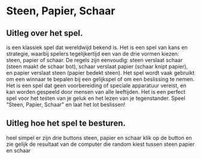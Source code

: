 # Steen, Papier, Schaar

## Uitleg over het spel. 
is een klassiek spel dat wereldwijd bekend is. Het is een spel van kans en strategie,
waarbij spelers tegelijkertijd een van de drie vormen kiezen: steen, papier of schaar. De regels zijn eenvoudig:
steen verslaat schaar (steen maakt de schaar bot), schaar verslaat papier (schaar knipt papier), en papier
verslaat steen (papier bedekt steen). Het spel wordt vaak gebruikt om een winnaar te bepalen bij een gelijkspel
of om een beslissing te nemen. Het is een spel dat geen voorbereiding of speciale apparatuur vereist, en kan
worden gespeeld door mensen van alle leeftijden. Het is een perfect spel voor het testen van je geluk en het
lezen van je tegenstander. Speel "Steen, Papier, Schaar" en laat het lot beslissen!

## Uitleg hoe het spel te besturen.

heel simpel er zijn drie buttons steen, papier en schaar klik op de button en zie gelijk de resultaat van de computer die random kiest tussen steen papier en schaar
